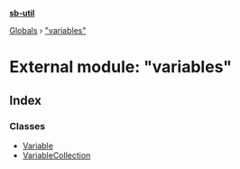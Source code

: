**[sb-util](../README.md)**

[Globals](../globals.md) › ["variables"](_variables_.md)

# External module: "variables"

## Index

### Classes

* [Variable](../classes/_variables_.variable.md)
* [VariableCollection](../classes/_variables_.variablecollection.md)